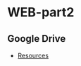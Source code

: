 # WEB-part2

## Google Drive
* [Resources](https://drive.google.com/drive/folders/12Jdjqc5KyH1FdEIS7XqsYUM4ml1-idyF?usp=sharing)
